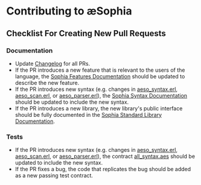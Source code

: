 # Contributing to æSophia

## Checklist For Creating New Pull Requests

### Documentation

- Update [Changelog](CHANGELOG.md) for all PRs.
- If the PR introduces a new feature that is relevant to the users of the language, the [Sophia Features Documentation](doc/sophia_features.md) should be updated to describe the new feature.
- If the PR introduces new syntax (e.g. changes in [aeso_syntax.erl](src/aeso_syntax.erl), [aeso_scan.erl](src/aeso_scan.erl), or [aeso_parser.erl](src/aeso_parser.erl)), the [Sophia Syntax Documentation](doc/sophia_syntax.md) should be updated to include the new syntax.
- If the PR introduces a new library, the new library's public interface should be fully documented in the [Sophia Standard Library Documentation](doc/sophia_stdlib.md).

### Tests

- If the PR introduces new syntax (e.g. changes in [aeso_syntax.erl](src/aeso_syntax.erl), [aeso_scan.erl](src/aeso_scan.erl), or [aeso_parser.erl](src/aeso_parser.erl)), the contract [all_syntax.aes](test/contracts/all_syntax.aes) should be updated to include the new syntax.
- If the PR fixes a bug, the code that replicates the bug should be added as a new passing test contract.